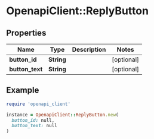 # OpenapiClient::ReplyButton

## Properties

| Name | Type | Description | Notes |
| ---- | ---- | ----------- | ----- |
| **button_id** | **String** |  | [optional] |
| **button_text** | **String** |  | [optional] |

## Example

```ruby
require 'openapi_client'

instance = OpenapiClient::ReplyButton.new(
  button_id: null,
  button_text: null
)
```

